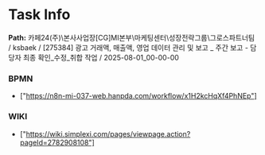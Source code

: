 # Task Info

**Path:** 카페24(주)\본사사업장\[CG]MI본부\마케팅센터\성장전략그룹\그로스파트너팀 / ksbaek / [275384] 광고 거래액, 매출액, 영업 데이터 관리 및 보고 _ 주간 보고 - 담당자 최종 확인_수정_취합 작업 / 2025-08-01_00-00-00

### BPMN
- ["https://n8n-mi-037-web.hanpda.com/workflow/x1H2kcHqXf4PhNEp"]

### WIKI
- ["https://wiki.simplexi.com/pages/viewpage.action?pageId=2782908108"]

